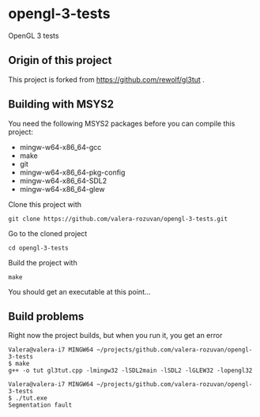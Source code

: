 # opengl-3-tests
OpenGL 3 tests

## Origin of this project

This project is forked from https://github.com/rewolf/gl3tut .

## Building with MSYS2

You need the following MSYS2 packages before you can compile this project:

- mingw-w64-x86_64-gcc
- make
- git
- mingw-w64-x86_64-pkg-config
- mingw-w64-x86_64-SDL2
- mingw-w64-x86_64-glew

Clone this project with

    git clone https://github.com/valera-rozuvan/opengl-3-tests.git

Go to the cloned project

    cd opengl-3-tests

Build the project with

    make

You should get an executable at this point...

## Build problems

Right now the project builds, but when you run it, you get an error

    Valera@valera-i7 MINGW64 ~/projects/github.com/valera-rozuvan/opengl-3-tests
    $ make
    g++ -o tut gl3tut.cpp -lmingw32 -lSDL2main -lSDL2 -lGLEW32 -lopengl32

    Valera@valera-i7 MINGW64 ~/projects/github.com/valera-rozuvan/opengl-3-tests
    $ ./tut.exe
    Segmentation fault

